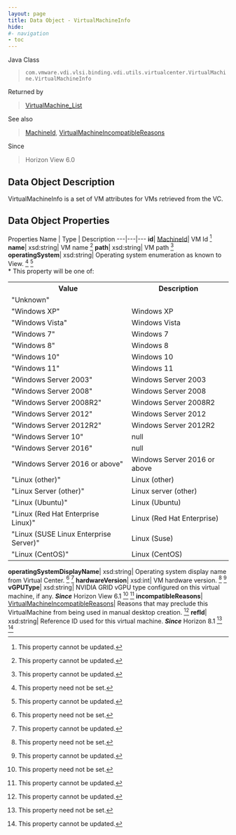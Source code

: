 ```yaml
---
layout: page
title: Data Object - VirtualMachineInfo
hide:
#- navigation
- toc
---
```






Java Class
> `com.vmware.vdi.vlsi.binding.vdi.utils.virtualcenter.VirtualMachine.VirtualMachineInfo`

Returned by
> [VirtualMachine_List](vdi.utils.virtualcenter.VirtualMachine.md#list)

See also
> [MachineId](vdi.entity.MachineId.md), [VirtualMachineIncompatibleReasons](vdi.utils.virtualcenter.VirtualMachine.VirtualMachineIncompatibleReasons.md)

Since
> Horizon View 6.0


## Data Object Description

VirtualMachineInfo is a set of VM attributes for VMs retrieved from the VC.

## Data Object Properties
Properties
Name |  Type |  Description
---|---|---
**id**| [MachineId](vdi.entity.MachineId.md)|  VM Id [^2]
**name**|  xsd:string|  VM name [^2]
**path**|  xsd:string|  VM path [^2]
**operatingSystem**|  xsd:string|  Operating system enumeration as known to View. [^1] [^2] <br>* This property will be one of:<br><table><tr><th>Value</th><th>Description</th></tr><tr><td>"Unknown"</td><td></td></tr><tr><td>"Windows XP"</td><td>Windows XP</td></tr><tr><td>"Windows Vista"</td><td>Windows Vista</td></tr><tr><td>"Windows 7"</td><td>Windows 7</td></tr><tr><td>"Windows 8"</td><td>Windows 8</td></tr><tr><td>"Windows 10"</td><td>Windows 10</td></tr><tr><td>"Windows 11"</td><td>Windows 11</td></tr><tr><td>"Windows Server 2003"</td><td>Windows Server 2003</td></tr><tr><td>"Windows Server 2008"</td><td>Windows Server 2008</td></tr><tr><td>"Windows Server 2008R2"</td><td>Windows Server 2008R2</td></tr><tr><td>"Windows Server 2012"</td><td>Windows Server 2012</td></tr><tr><td>"Windows Server 2012R2"</td><td>Windows Server 2012R2</td></tr><tr><td>"Windows Server 10"</td><td>null</td></tr><tr><td>"Windows Server 2016"</td><td>null</td></tr><tr><td>"Windows Server 2016 or above"</td><td>Windows Server 2016 or above</td></tr><tr><td>"Linux (other)"</td><td>Linux (other)</td></tr><tr><td>"Linux Server (other)"</td><td>Linux server (other)</td></tr><tr><td>"Linux (Ubuntu)"</td><td>Linux (Ubuntu)</td></tr><tr><td>"Linux (Red Hat Enterprise Linux)"</td><td>Linux (Red Hat Enterprise)</td></tr><tr><td>"Linux (SUSE Linux Enterprise Server)"</td><td>Linux (Suse)</td></tr><tr><td>"Linux (CentOS)"</td><td>Linux (CentOS)</td></tr></table>
**operatingSystemDisplayName**|  xsd:string|  Operating system display name from Virtual Center. [^1] [^2]
**hardwareVersion**|  xsd:int|  VM hardware version. [^1] [^2]
**vGPUType**|  xsd:string|  NVIDIA GRID vGPU type configured on this virtual machine, if any.  **_Since_** Horizon View 6.1 [^1] [^2]
**incompatibleReasons**| [VirtualMachineIncompatibleReasons](vdi.utils.virtualcenter.VirtualMachine.VirtualMachineIncompatibleReasons.md)|  Reasons that may preclude this VirtualMachine from being used in manual desktop creation. [^2]
**refId**|  xsd:string|  Reference ID used for this virtual machine.  **_Since_** Horizon 8.1 [^1] [^2]
 


 


[^1]: This property need not be set.
[^2]: This property cannot be updated.